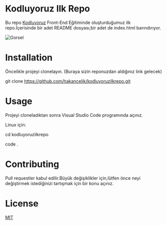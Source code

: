 # Kodluyoruz Ilk Repo


Bu repo [Kodluyoruz](https://kodluyoruz.org) Front-End Eğitiminde oluşturduğumuz ilk repo.İçerisinde bir adet README dosyası,bir adet de index.html barındırıyor.

![Gorsel](https://user-images.githubusercontent.com/5203442/228058898-ebbab798-1f5e-47b2-9885-4cc054c158db.png)


# Installation
Öncelikle projeyi clonelayın. (Buraya sizin reponuzdan aldığınız link gelecek)

git clone https://github.com/hakancelik/kodluyoruzilkrepo.git

# Usage
Projeyi cloneladıktan sonra Visual Studio Code programında açınız.

Linux için:

cd kodluyoruzilkrepo

code .
# Contributing
Pull requestler kabul edilir.Büyük değişiklikler için,lütfen önce neyi değiştirmek istediğinizi tartışmak için bir konu açınız.
# License
[MIT](https://choosealicense.com/licenses/mit/)
